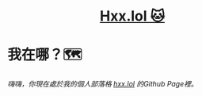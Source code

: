 <div align="center">

# [Hxx.lol 🐱](https://hxx.lol)

</div>

# 我在哪？🗺️

###### 嗨嗨，你現在處於我的個人部落格 [hxx.lol](https://bubbles.hxx.lol) 的Github Page裡。
